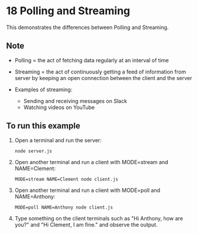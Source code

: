 # 18 Polling and Streaming
This demonstrates the differences between Polling and Streaming.

## Note
- Polling = the act of fetching data regularly at an interval of time

- Streaming = the act of continuously getting a feed of information from server by keeping an open connection between the client and the server

- Examples of streaming:
    - Sending and receiving messages on Slack
    - Watching videos on YouTube

## To run this example
1. Open a terminal and run the server:
    ```
    node server.js
    ```

2. Open another terminal and run a client with MODE=stream and NAME=Clement:
    ```
    MODE=stream NAME=Clement node client.js
    ```

3. Open another terminal and run a client with MODE=poll and NAME=Anthony:
    ```
    MODE=poll NAME=Anthony node client.js
    ```

4. Type something on the client terminals such as "Hi Anthony, how are you?" and "Hi Clement, I am fine." and observe the output.